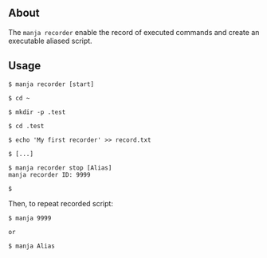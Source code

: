 ## About

The `manja recorder` enable the record of executed commands and create an executable aliased script.


## Usage

```shell
$ manja recorder [start]

$ cd ~

$ mkdir -p .test

$ cd .test

$ echo 'My first recorder' >> record.txt

$ [...]

$ manja recorder stop [Alias]
manja recorder ID: 9999

$ 
```

Then, to repeat recorded script:

```shell
$ manja 9999

or

$ manja Alias
```

